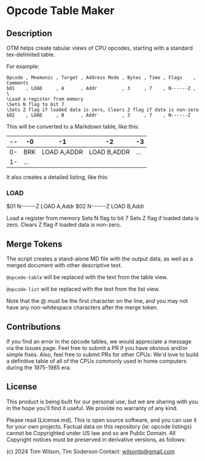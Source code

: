 # Opcode Table Maker

## Description 

OTM helps create tabular views of CPU opcodes, starting with a standard tex-delimited table.

For example: 

```
Opcode , Mnemonic , Target , Address Mode , Bytes , Time , Flags    , Comments
$01    , LOAD     , A      , Addr         , 3     , 7    , N------Z , \
\Load a register from memory
\Sets N flag to bit 7
\Sets Z flag if loaded data is zero, Clears Z flag if data is non-zero
$02    , LOAD     , B      , Addr         , 3     , 7    , N------Z
```

This will be converted to a Markdown table, like this:

| -- | -0          | -1          | -2          | -3 
|----|-------------|-------------|-------------|----                                                                  
| 0- | BRK         | LOAD A,ADDR | LOAD B,ADDR | ...
| 1- | ...

It also creates a detailed listing, like this:

### LOAD

$01  N------Z  LOAD A,Addr
$02  N------Z  LOAD B,Addr

Load a register from memory
Sets N flag to bit 7
Sets Z flag if loaded data is zero. Clears Z flag if loaded data is non-zero.

## Merge Tokens

The script creates a stand-alone MD file with the output data, as well as a merged document with other descriptive text. 

`@opcode-table` will be replaced with the text from the table view.

`@opcode-list` will be replaced with the text from the list view.

Note that the @ must be the first character on the line, and you may not have any non-whitespace characters after the merge token.

## Contributions

If you find an error in the opcode tables, we would appreciate a message via the Issues page. Feel free to submit a PR if you have
obvious and/or simple fixes. Also, feel free to submit PRs for other CPUs: We'd love to build a definitive table of all of the CPUs
commonly used in home computers during the 1975-1985 era.

## License

This product is being built for our personal use, but we are sharing with you in the hope you'll find it useful. We provide no warranty
of any kind. 

Please read [License.md]. This is open source software, and you can use it for your own projects. 
Factual data on this repository (ie: opcode listings) cannot be Copyrighted under US law and so are Public Domain.
All Copyright notices must be preserved in derivative versions, as follows:

(c) 2024 Tom Wilson, Tim Soderson
Contact: wilsontp@gmail.com 

